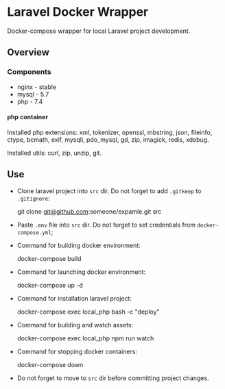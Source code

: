 # Laravel Docker Wrapper

Docker-compose wrapper for local Laravel project development.

## Overview

### Components
* nginx - stable
* mysql - 5.7
* php - 7.4

#### php container
Installed php extensions: xml, tokenizer, openssl, mbstring, json, fileinfo, ctype, 
 bcmath, exif, mysqli, pdo_mysql, gd, zip, imagick, redis, xdebug.

Installed utils: curl, zip, unzip, git.

## Use
* Clone laravel project into `src` dir. Do not forget to add `.gitkeep` to `.gitignore`:

  	git clone git@github.com:someone/expamle.git src

* Paste `.env` file into `src` dir. Do not forget to set credentials from `docker-compose.yml`;

* Command for building docker environment:

  	docker-compose build
  	
* Command for launching docker environment:

  	docker-compose up -d

* Command for installation laravel project:

  	docker-compose exec local_php bash -c "deploy"

* Command for building and watch assets:

  	docker-compose exec local_php npm run watch

* Command for stopping docker containers:

  	docker-compose down

* Do not forget to move to `src` dir before committing project changes.
